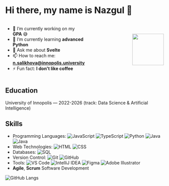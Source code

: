 # Hi there, my name is Nazgul 👋

<div style="display: flex; align-items: center;">
  <div style="flex: 1;">

  - 🔭 I’m currently working on my **GPA** 😅
  - 🌱 I’m currently learning **advanced Python**
  - 💬 Ask me about **Svelte**
  - 📫 How to reach me: **n.salikhova@innopolis.university**
  - ⚡ Fun fact: **I don't like coffee**

  </div>
  <div style="flex: 1;">
    <img src="https://media.giphy.com/media/M9gbBd9nbDrOTu1Mqx/giphy.gif" width="100" align="right"/>
  </div>
</div>


## Education
University of Innopolis — 2022-2026 (track: Data Science & Artificial Intelligence)

## Skills
- Programming Languages: 
  ![JavaScript](https://img.shields.io/badge/JavaScript-Beginner-yellow)
  ![TypeScript](https://img.shields.io/badge/Typescript-Beginner-yellow)
  ![Python](https://img.shields.io/badge/Python-Intermediate-blue)
  ![Java](https://img.shields.io/badge/Java-Intermediate-blue)
  ![Java](https://img.shields.io/badge/C/C++-Intermediate-blue)
- Web Technologies: 
  ![HTML](https://img.shields.io/badge/HTML-green)
  ![CSS](https://img.shields.io/badge/CSS-green)
- Databases: 
  ![SQL](https://img.shields.io/badge/MySQL-Beginner-yellow)
- Version Control: 
  ![Git](https://img.shields.io/badge/Git-green)
  ![GitHub](https://img.shields.io/badge/GitHub-green)
- Tools: 
  ![VS Code](https://img.shields.io/badge/VS%20Code-green)
  ![IntelliJ IDEA](https://img.shields.io/badge/IntelliJ%20IDEA-green)
  ![Figma](https://img.shields.io/badge/Figma-purple)
  ![Adobe Illustrator](https://img.shields.io/badge/Adobe%20Illustrator-purple)
- **Agile**, **Scrum** Software Development

<!-- ![GitHub Stats](https://github-readme-stats.vercel.app/api?username=Nazgulitos&show_icons=true&theme=radical) -->
![GitHub Langs](https://github-readme-stats.vercel.app/api/top-langs/?username=Nazgulitos&layout=compact&theme=blue-white)

